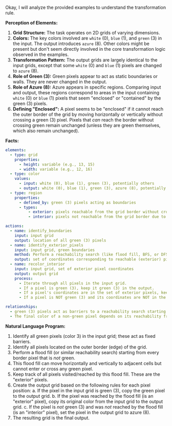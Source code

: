 Okay, I will analyze the provided examples to understand the transformation rule.

**Perception of Elements:**

1.  **Grid Structure:** The task operates on 2D grids of varying dimensions.
2.  **Colors:** The key colors involved are `white` (0), `blue` (1), and `green` (3) in the input. The output introduces `azure` (8). Other colors might be present but don't seem directly involved in the core transformation logic observed in the examples.
3.  **Transformation Pattern:** The output grids are largely identical to the input grids, except that some `white` (0) and `blue` (1) pixels are changed to `azure` (8).
4.  **Role of Green (3):** Green pixels appear to act as static boundaries or walls. They are never changed in the output.
5.  **Role of Azure (8):** Azure appears in specific regions. Comparing input and output, these regions correspond to areas in the input containing `white` (0) or `blue` (1) pixels that seem "enclosed" or "contained" by the green (3) pixels.
6.  **Defining "Enclosed":** A pixel seems to be "enclosed" if it cannot reach the outer border of the grid by moving horizontally or vertically without crossing a green (3) pixel. Pixels that *can* reach the border without crossing green remain unchanged (unless they are green themselves, which also remain unchanged).

**Facts:**


```yaml
elements:
  - type: grid
    properties:
      - height: variable (e.g., 13, 15)
      - width: variable (e.g., 12, 16)
  - type: color
    values:
      - input: white (0), blue (1), green (3), potentially others
      - output: white (0), blue (1), green (3), azure (8), potentially others
  - type: region
    properties:
      - defined_by: green (3) pixels acting as boundaries
      - types:
          - exterior: pixels reachable from the grid border without crossing green (3)
          - interior: pixels not reachable from the grid border due to green (3) boundaries

actions:
  - name: identify_boundaries
    input: input grid
    output: location of all green (3) pixels
  - name: identify_exterior_pixels
    input: input grid, green boundaries
    method: Perform a reachability search (like flood fill, BFS, or DFS) starting from all non-green border pixels. The search cannot cross green pixels.
    output: set of coordinates corresponding to reachable (exterior) pixels
  - name: recolor_interior
    input: input grid, set of exterior pixel coordinates
    output: output grid
    process:
      - Iterate through all pixels in the input grid.
      - If a pixel is green (3), keep it green (3) in the output.
      - If a pixel's coordinates are in the set of exterior pixels, keep its original color in the output.
      - If a pixel is NOT green (3) and its coordinates are NOT in the set of exterior pixels (i.e., it's an interior pixel), change its color to azure (8) in the output.

relationships:
  - green (3) pixels act as barriers to a reachability search starting from the grid border.
  - The final color of a non-green pixel depends on its reachability from the border. Reachable pixels keep their original color; unreachable pixels become azure (8).
```


**Natural Language Program:**

1.  Identify all green pixels (color 3) in the input grid; these act as fixed barriers.
2.  Identify all pixels located on the outer border (edge) of the grid.
3.  Perform a flood fill (or similar reachability search) starting from every border pixel that is *not* green.
4.  This flood fill can move horizontally and vertically to adjacent cells but cannot enter or cross any green pixel.
5.  Keep track of all pixels visited/reached by this flood fill. These are the "exterior" pixels.
6.  Create the output grid based on the following rules for each pixel position:
    a.  If the pixel in the input grid is green (3), copy the green pixel to the output grid.
    b.  If the pixel was reached by the flood fill (is an "exterior" pixel), copy its original color from the input grid to the output grid.
    c.  If the pixel is *not* green (3) and was *not* reached by the flood fill (is an "interior" pixel), set the pixel in the output grid to azure (8).
7.  The resulting grid is the final output.